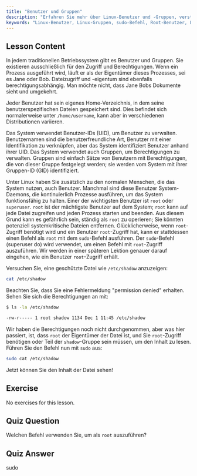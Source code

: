 ```yaml
---
title: "Benutzer und Gruppen"
description: "Erfahren Sie mehr über Linux-Benutzer und -Gruppen, verstehen Sie UIDs, GIDs und den Root-Benutzer. Entdecken Sie, wie Sie den sudo-Befehl für erhöhte Berechtigungen verwenden. Beginnen Sie Ihre Linux-Reise!"
keywords: "Linux-Benutzer, Linux-Gruppen, sudo-Befehl, Root-Benutzer, Linux-Berechtigungen, Linux-Tutorial, Linux für Anfänger, Linux-Anleitung"
---
```


## Lesson Content

In jedem traditionellen Betriebssystem gibt es Benutzer und Gruppen. Sie existieren ausschließlich für den Zugriff und Berechtigungen. Wenn ein Prozess ausgeführt wird, läuft er als der Eigentümer dieses Prozesses, sei es Jane oder Bob. Dateizugriff und -eigentum sind ebenfalls berechtigungsabhängig. Man möchte nicht, dass Jane Bobs Dokumente sieht und umgekehrt.

Jeder Benutzer hat sein eigenes Home-Verzeichnis, in dem seine benutzerspezifischen Dateien gespeichert sind. Dies befindet sich normalerweise unter `/home/username`, kann aber in verschiedenen Distributionen variieren.

Das System verwendet Benutzer-IDs (UID), um Benutzer zu verwalten. Benutzernamen sind die benutzerfreundliche Art, Benutzer mit einer Identifikation zu verknüpfen, aber das System identifiziert Benutzer anhand ihrer UID. Das System verwendet auch Gruppen, um Berechtigungen zu verwalten. Gruppen sind einfach Sätze von Benutzern mit Berechtigungen, die von dieser Gruppe festgelegt werden; sie werden vom System mit ihrer Gruppen-ID (GID) identifiziert.

Unter Linux haben Sie zusätzlich zu den normalen Menschen, die das System nutzen, auch Benutzer. Manchmal sind diese Benutzer System-Daemons, die kontinuierlich Prozesse ausführen, um das System funktionsfähig zu halten. Einer der wichtigsten Benutzer ist `root` oder `superuser`. `root` ist der mächtigste Benutzer auf dem System; `root` kann auf jede Datei zugreifen und jeden Prozess starten und beenden. Aus diesem Grund kann es gefährlich sein, ständig als `root` zu operieren; Sie könnten potenziell systemkritische Dateien entfernen. Glücklicherweise, wenn `root`-Zugriff benötigt wird und ein Benutzer `root`-Zugriff hat, kann er stattdessen einen Befehl als `root` mit dem `sudo`-Befehl ausführen. Der `sudo`-Befehl (superuser do) wird verwendet, um einen Befehl mit `root`-Zugriff auszuführen. Wir werden in einer späteren Lektion genauer darauf eingehen, wie ein Benutzer `root`-Zugriff erhält.

Versuchen Sie, eine geschützte Datei wie `/etc/shadow` anzuzeigen:

```bash
cat /etc/shadow
```

Beachten Sie, dass Sie eine Fehlermeldung "permission denied" erhalten. Sehen Sie sich die Berechtigungen an mit:

```bash
$ ls -la /etc/shadow

-rw-r----- 1 root shadow 1134 Dec 1 11:45 /etc/shadow
```

Wir haben die Berechtigungen noch nicht durchgenommen, aber was hier passiert, ist, dass `root` der Eigentümer der Datei ist, und Sie `root`-Zugriff benötigen oder Teil der `shadow`-Gruppe sein müssen, um den Inhalt zu lesen. Führen Sie den Befehl nun mit `sudo` aus:

```bash
sudo cat /etc/shadow
```

Jetzt können Sie den Inhalt der Datei sehen!

## Exercise

No exercises for this lesson.

## Quiz Question

Welchen Befehl verwenden Sie, um als `root` auszuführen?

## Quiz Answer

sudo
